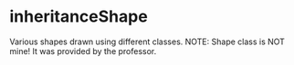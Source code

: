 # inheritanceShape
Various shapes drawn using different classes.
NOTE: Shape class is NOT mine! It was provided by the professor.
